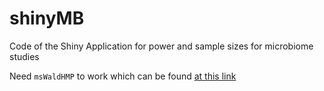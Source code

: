 # shinyMB
Code of the Shiny Application for power and sample sizes for microbiome studies

Need `msWaldHMP` to work which can be found [at this link](https://github.com/mafed/msWaldHMP)
